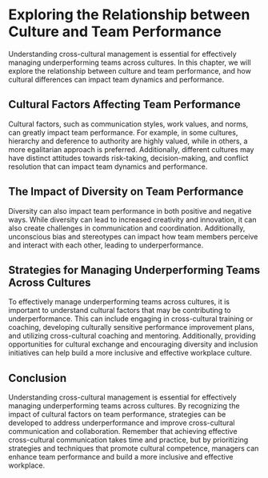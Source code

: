 # Exploring the Relationship between Culture and Team Performance

Understanding cross-cultural management is essential for effectively managing underperforming teams across cultures. In this chapter, we will explore the relationship between culture and team performance, and how cultural differences can impact team dynamics and performance.

Cultural Factors Affecting Team Performance
-------------------------------------------

Cultural factors, such as communication styles, work values, and norms, can greatly impact team performance. For example, in some cultures, hierarchy and deference to authority are highly valued, while in others, a more egalitarian approach is preferred. Additionally, different cultures may have distinct attitudes towards risk-taking, decision-making, and conflict resolution that can impact team dynamics and performance.

The Impact of Diversity on Team Performance
-------------------------------------------

Diversity can also impact team performance in both positive and negative ways. While diversity can lead to increased creativity and innovation, it can also create challenges in communication and coordination. Additionally, unconscious bias and stereotypes can impact how team members perceive and interact with each other, leading to underperformance.

Strategies for Managing Underperforming Teams Across Cultures
-------------------------------------------------------------

To effectively manage underperforming teams across cultures, it is important to understand cultural factors that may be contributing to underperformance. This can include engaging in cross-cultural training or coaching, developing culturally sensitive performance improvement plans, and utilizing cross-cultural coaching and mentoring. Additionally, providing opportunities for cultural exchange and encouraging diversity and inclusion initiatives can help build a more inclusive and effective workplace culture.

Conclusion
----------

Understanding cross-cultural management is essential for effectively managing underperforming teams across cultures. By recognizing the impact of cultural factors on team performance, strategies can be developed to address underperformance and improve cross-cultural communication and collaboration. Remember that achieving effective cross-cultural communication takes time and practice, but by prioritizing strategies and techniques that promote cultural competence, managers can enhance team performance and build a more inclusive and effective workplace.
